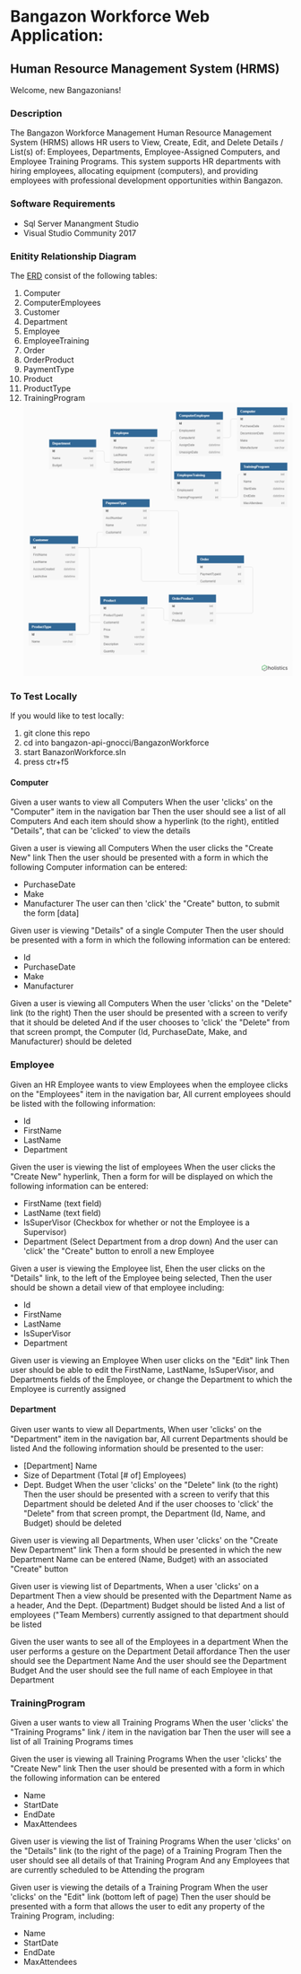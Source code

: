# Bangazon Workforce Web Application:
## Human Resource Management System (HRMS)

Welcome, new Bangazonians!



### Description
The Bangazon Workforce Management Human Resource Management System (HRMS) allows HR users to View, Create, Edit, and Delete Details / List(s) of: Employees, Departments, Employee-Assigned Computers, and Employee Training Programs.  This system supports HR departments with hiring employees, allocating equipment (computers), and providing employees with professional development opportunities within Bangazon.



### Software Requirements
- Sql Server Manangment Studio
- Visual Studio Community 2017



### Enitity Relationship Diagram
The [ERD](https://dbdiagram.io/d/5cdbeaf51f6a891a6a654e2) consist of the following tables:
1. Computer
1. ComputerEmployees
1. Customer
1. Department
1. Employee
1. EmployeeTraining
1. Order
1. OrderProduct
1. PaymentType
1. Product
1. ProductType
1. TrainingProgram
![alt text](https://github.com/NewForce-at-Mountwest/bangazon-workforce-gnocci/blob/master/BangazonERD.png?raw=true])



### To Test Locally
If you would like to test locally:

1. git clone this repo
1. cd into bangazon-api-gnocci/BangazonWorkforce
1. start BanazonWorkforce.sln
1. press ctr+f5


#### Computer
Given a user wants to view all Computers
When the user 'clicks' on the "Computer" item in the navigation bar
Then the user should see a list of all Computers
And each item should show a hyperlink (to the right), entitled "Details", that can be 'clicked' to view the details

Given a user is viewing all Computers
When the user clicks the "Create New" link
Then the user should be presented with a form in which the following Computer information can be entered:
- PurchaseDate
- Make
- Manufacturer
The user can then 'click' the "Create" button, to submit the form [data]

Given user is viewing "Details" of a single Computer
Then the user should be presented with a form in which the following information can be entered:
- Id
- PurchaseDate
- Make
- Manufacturer

Given a user is viewing all Computers
When the user 'clicks' on the "Delete" link (to the right)
Then the user should be presented with a screen to verify that it should be deleted
And if the user chooses to 'click' the "Delete" from that screen prompt, the Computer (Id, PurchaseDate, Make, and Manufacturer) should be deleted


### Employee
Given an HR Employee wants to view Employees
when the employee clicks on the "Employees" item in the navigation bar,
All current employees should be listed with the following information:
- Id
- FirstName
- LastName
- Department

Given the user is viewing the list of employees
When the user clicks the "Create New" hyperlink,
Then a form for will be displayed on which the following information can be entered:
- FirstName (text field)
- LastName (text field)
- IsSuperVisor (Checkbox for whether or not the Employee is a Supervisor)
- Department (Select Department from a drop down)
And the user can 'click' the "Create" button to enroll a new Employee

Given a user is viewing the Employee list,
Ehen the user clicks on the "Details" link, to the left of the Employee being selected,
Then the user should be shown a detail view of that employee including:
- Id
- FirstName
- LastName
- IsSuperVisor
- Department

Given user is viewing an Employee
When user clicks on the "Edit" link
Then user should be able to edit the FirstName, LastName, IsSuperVisor, and Departments fields of the Employee, or change the Department to which the Employee is currently assigned


#### Department
Given user wants to view all Departments,
When user 'clicks' on the "Department" item in the navigation bar,
All current Departments should be listed
And the following information should be presented to the user:
- [Department] Name
- Size of Department (Total [# of] Employees)
- Dept. Budget
When the user 'clicks' on the "Delete" link (to the right)
Then the user should be presented with a screen to verify that this Department should be deleted
And if the user chooses to 'click' the "Delete" from that screen prompt, the Department (Id, Name, and Budget) should be deleted

Given user is viewing all Departments,
When user 'clicks' on the "Create New Department" link
Then a form should be presented in which the new Department Name can be entered (Name, Budget) with an associated "Create" button

Given user is viewing list of Departments,
When a user 'clicks' on a Department
Then a view should be presented with the Department Name as a header,
And the Dept. (Department) Budget should be listed
And a list of employees ("Team Members) currently assigned to that department should be listed

Given the user wants to see all of the Employees in a department
When the user performs a gesture on the Department Detail affordance
Then the user should see the Department Name
And the user should see the Department Budget
And the user should see the full name of each Employee in that Department


### TrainingProgram
Given a user wants to view all Training Programs
When the user 'clicks' the "Training Programs" link / item in the navigation bar
Then the user will see a list of all Training Programs times

Given the user is viewing all Training Programs
When the user 'clicks' the "Create New" link
Then the user should be presented with a form in which the following information can be entered
- Name
- StartDate
- EndDate
- MaxAttendees

Given user is viewing the list of Training Programs
When the user 'clicks' on the "Details" link (to the right of the page) of a Training Program
Then the user should see all details of that Training Program
And any Employees that are currently scheduled to be Attending the program

Given user is viewing the details of a Training Program
When the user 'clicks' on the "Edit" link (bottom left of page)
Then the user should be presented with a form that allows the user to edit any property of the Training Program, including:
- Name
- StartDate
- EndDate
- MaxAttendees

